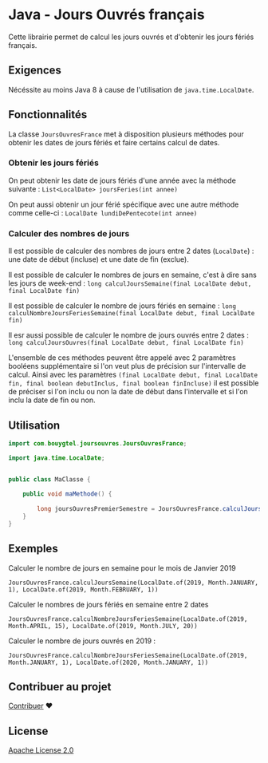 # Java - Jours Ouvrés français

Cette librairie permet de calcul les jours ouvrés et d'obtenir les jours fériés français.


## Exigences
Nécéssite au moins Java 8 à cause de l'utilisation de `java.time.LocalDate`.

## Fonctionnalités

La classe `JoursOuvresFrance` met à disposition plusieurs méthodes pour obtenir les dates de jours fériés et faire certains calcul de dates.

### Obtenir les jours fériés
On peut obtenir les date de jours fériés d'une année avec la méthode suivante : 
    `List<LocalDate> joursFeries(int annee)`

On peut aussi obtenir un jour férié spécifique avec une autre méthode comme celle-ci : 
    `LocalDate lundiDePentecote(int annee)`

### Calculer des nombres de jours
Il est possible de calculer des nombres de jours entre 2 dates (`LocalDate`) : une date de début (incluse) et une date de fin (exclue).

Il est possible de calculer le nombres de jours en semaine, c'est à dire sans les jours de week-end : 
    `long calculJoursSemaine(final LocalDate debut, final LocalDate fin)`
    
Il est possible de calculer le nombre de jours fériés en semaine :
    `long calculNombreJoursFeriesSemaine(final LocalDate debut, final LocalDate fin)`
    
Il esr aussi possible de calculer le nombre de jours ouvrés entre 2 dates :
    `long calculJoursOuvres(final LocalDate debut, final LocalDate fin)`
    
L'ensemble de ces méthodes peuvent être appelé avec 2 paramètres booléens supplémentaire si l'on veut plus de précision sur l'intervalle
de calcul. Ainsi avec les paramètres `(final LocalDate debut, final LocalDate fin, final boolean debutInclus, final boolean finIncluse)`
il est possible de préciser si l'on inclu ou non la date de début dans l'intervalle et si l'on inclu la date de fin ou non.

## Utilisation

```java
import com.bouygtel.joursouvres.JoursOuvresFrance;

import java.time.LocalDate;


public class MaClasse {
 
    public void maMethode() {
        
        long joursOuvresPremierSemestre = JoursOuvresFrance.calculJoursOuvres(LocalDate.of(2019, 1, 1), LocalDate.of(2019, 7, 1));
    }
}
```
## Exemples

Calculer le nombre de jours en semaine pour le mois de Janvier 2019
```
JoursOuvresFrance.calculJoursSemaine(LocalDate.of(2019, Month.JANUARY, 1), LocalDate.of(2019, Month.FEBRUARY, 1))
```

Calculer le nombres de jours fériés en semaine entre 2 dates
```
JoursOuvresFrance.calculNombreJoursFeriesSemaine(LocalDate.of(2019, Month.APRIL, 15), LocalDate.of(2019, Month.JULY, 20))
```

Calculer le nombre de jours ouvrés en 2019 :
```
JoursOuvresFrance.calculNombreJoursFeriesSemaine(LocalDate.of(2019, Month.JANUARY, 1), LocalDate.of(2020, Month.JANUARY, 1))
```

## Contribuer au projet

[Contribuer](CONTRIBUTING.md) ♥
## License

[Apache License 2.0](LICENSE.md)


